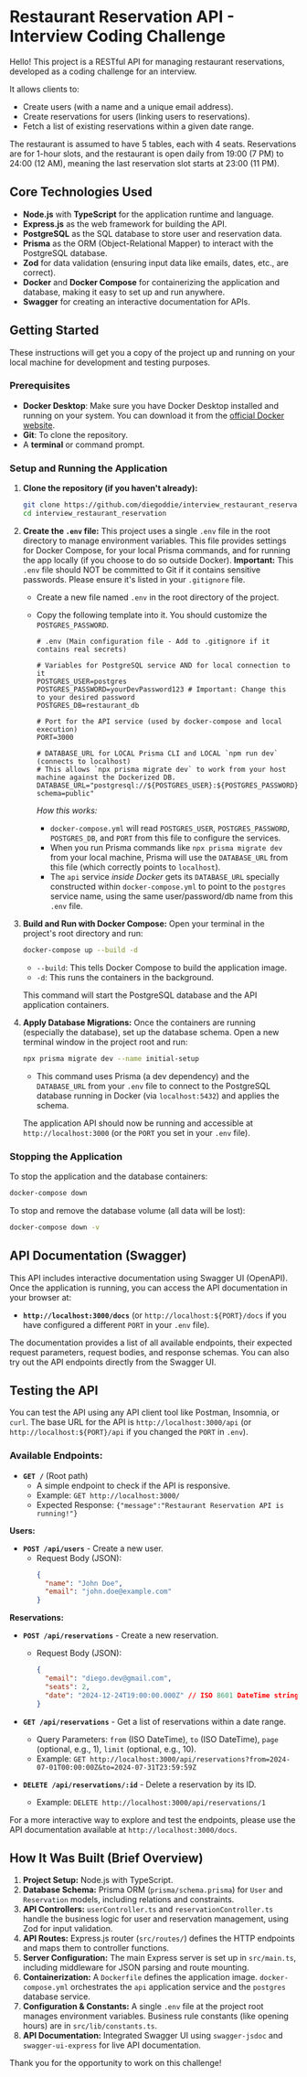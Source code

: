 # Restaurant Reservation API - Interview Coding Challenge

Hello! This project is a RESTful API for managing restaurant reservations, developed as a coding challenge for an interview.

It allows clients to:
*   Create users (with a name and a unique email address).
*   Create reservations for users (linking users to reservations).
*   Fetch a list of existing reservations within a given date range.

The restaurant is assumed to have 5 tables, each with 4 seats. Reservations are for 1-hour slots, and the restaurant is open daily from 19:00 (7 PM) to 24:00 (12 AM), meaning the last reservation slot starts at 23:00 (11 PM).

## Core Technologies Used

*   **Node.js** with **TypeScript** for the application runtime and language.
*   **Express.js** as the web framework for building the API.
*   **PostgreSQL** as the SQL database to store user and reservation data.
*   **Prisma** as the ORM (Object-Relational Mapper) to interact with the PostgreSQL database.
*   **Zod** for data validation (ensuring input data like emails, dates, etc., are correct).
*   **Docker** and **Docker Compose** for containerizing the application and database, making it easy to set up and run anywhere.
*   **Swagger** for creating an interactive documentation for APIs.

## Getting Started

These instructions will get you a copy of the project up and running on your local machine for development and testing purposes.

### Prerequisites

*   **Docker Desktop**: Make sure you have Docker Desktop installed and running on your system. You can download it from the [official Docker website](https://www.docker.com/products/docker-desktop/).
*   **Git**: To clone the repository.
*   A **terminal** or command prompt.

### Setup and Running the Application

1.  **Clone the repository (if you haven't already):**
    ```bash
    git clone https://github.com/diegoddie/interview_restaurant_reservation.git
    cd interview_restaurant_reservation
    ```

2.  **Create the `.env` file:**
    This project uses a single `.env` file in the root directory to manage environment variables. This file provides settings for Docker Compose, for your local Prisma commands, and for running the app locally (if you choose to do so outside Docker).
    **Important:** This `.env` file should NOT be committed to Git if it contains sensitive passwords. Please ensure it's listed in your `.gitignore` file.

    *   Create a new file named `.env` in the root directory of the project.
    *   Copy the following template into it. You should customize the `POSTGRES_PASSWORD`.

        ```env
        # .env (Main configuration file - Add to .gitignore if it contains real secrets)

        # Variables for PostgreSQL service AND for local connection to it
        POSTGRES_USER=postgres
        POSTGRES_PASSWORD=yourDevPassword123 # Important: Change this to your desired password
        POSTGRES_DB=restaurant_db

        # Port for the API service (used by docker-compose and local execution)
        PORT=3000

        # DATABASE_URL for LOCAL Prisma CLI and LOCAL `npm run dev` (connects to localhost)
        # This allows `npx prisma migrate dev` to work from your host machine against the Dockerized DB.
        DATABASE_URL="postgresql://${POSTGRES_USER}:${POSTGRES_PASSWORD}@localhost:5432/${POSTGRES_DB}?schema=public"
        ```
        *How this works:*
        *   `docker-compose.yml` will read `POSTGRES_USER`, `POSTGRES_PASSWORD`, `POSTGRES_DB`, and `PORT` from this file to configure the services.
        *   When you run Prisma commands like `npx prisma migrate dev` from your local machine, Prisma will use the `DATABASE_URL` from this file (which correctly points to `localhost`).
        *   The `api` service *inside Docker* gets its `DATABASE_URL` specially constructed within `docker-compose.yml` to point to the `postgres` service name, using the same user/password/db name from this `.env` file.

3.  **Build and Run with Docker Compose:**
    Open your terminal in the project's root directory and run:
    ```bash
    docker-compose up --build -d
    ```
    *   `--build`: This tells Docker Compose to build the application image.
    *   `-d`: This runs the containers in the background.

    This command will start the PostgreSQL database and the API application containers.

4.  **Apply Database Migrations:**
    Once the containers are running (especially the database), set up the database schema. Open a new terminal window in the project root and run:
    ```bash
    npx prisma migrate dev --name initial-setup
    ```
    *   This command uses Prisma (a dev dependency) and the `DATABASE_URL` from your `.env` file to connect to the PostgreSQL database running in Docker (via `localhost:5432`) and applies the schema.

    The application API should now be running and accessible at `http://localhost:3000` (or the `PORT` you set in your `.env` file).

### Stopping the Application

To stop the application and the database containers:
```bash
docker-compose down
```
To stop and remove the database volume (all data will be lost):
```bash
docker-compose down -v
```

## API Documentation (Swagger)

This API includes interactive documentation using Swagger UI (OpenAPI). Once the application is running, you can access the API documentation in your browser at:

*   **`http://localhost:3000/docs`** (or `http://localhost:${PORT}/docs` if you have configured a different `PORT` in your `.env` file).

The documentation provides a list of all available endpoints, their expected request parameters, request bodies, and response schemas. You can also try out the API endpoints directly from the Swagger UI.

## Testing the API

You can test the API using any API client tool like Postman, Insomnia, or `curl`.
The base URL for the API is `http://localhost:3000/api` (or `http://localhost:${PORT}/api` if you changed the `PORT` in `.env`).

### Available Endpoints:

*   **`GET /`** (Root path)
    *   A simple endpoint to check if the API is responsive.
    *   Example: `GET http://localhost:3000/`
    *   Expected Response: `{"message":"Restaurant Reservation API is running!"}` 

**Users:**

*   **`POST /api/users`** - Create a new user.
    *   Request Body (JSON):
        ```json
        {
          "name": "John Doe",
          "email": "john.doe@example.com"
        }
        ```

**Reservations:**

*   **`POST /api/reservations`** - Create a new reservation.
    *   Request Body (JSON):
        ```json
        {
          "email": "diego.dev@gmail.com",         
          "seats": 2,          
          "date": "2024-12-24T19:00:00.000Z" // ISO 8601 DateTime string (UTC for simplicity)
        }
        ```

*   **`GET /api/reservations`** - Get a list of reservations within a date range.
    *   Query Parameters: `from` (ISO DateTime), `to` (ISO DateTime), `page` (optional, e.g., 1), `limit` (optional, e.g., 10).
    *   Example: `GET http://localhost:3000/api/reservations?from=2024-07-01T00:00:00Z&to=2024-07-31T23:59:59Z`

*   **`DELETE /api/reservations/:id`** - Delete a reservation by its ID.
    *   Example: `DELETE http://localhost:3000/api/reservations/1`

For a more interactive way to explore and test the endpoints, please use the API documentation available at `http://localhost:3000/docs`.

## How It Was Built (Brief Overview)

1.  **Project Setup:** Node.js with TypeScript.
2.  **Database Schema:** Prisma ORM (`prisma/schema.prisma`) for `User` and `Reservation` models, including relations and constraints.
3.  **API Controllers:** `userController.ts` and `reservationController.ts` handle the business logic for user and reservation management, using Zod for input validation.
4.  **API Routes:** Express.js router (`src/routes/`) defines the HTTP endpoints and maps them to controller functions.
5.  **Server Configuration:** The main Express server is set up in `src/main.ts`, including middleware for JSON parsing and route mounting.
6.  **Containerization:** A `Dockerfile` defines the application image. `docker-compose.yml` orchestrates the `api` application service and the `postgres` database service.
7.  **Configuration & Constants:** A single `.env` file at the project root manages environment variables. Business rule constants (like opening hours) are in `src/lib/constants.ts`.
8.  **API Documentation:** Integrated Swagger UI using `swagger-jsdoc` and `swagger-ui-express` for live API documentation.

Thank you for the opportunity to work on this challenge!
